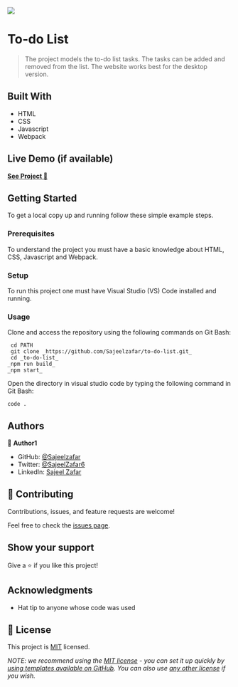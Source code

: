 ![](https://img.shields.io/badge/Microverse-blueviolet)

# To-do List

> The project models the to-do list tasks. The tasks can be added and removed from the list. The website works best for the desktop version.

## Built With

- HTML
- CSS
- Javascript
- Webpack
  
## Live Demo (if available)

[**See Project 🚀**](https://sajeelzafar.github.io/to-do-list/dist/)

## Getting Started

To get a local copy up and running follow these simple example steps.

### Prerequisites

To understand the project you must have a basic knowledge about HTML, CSS, Javascript and Webpack.

### Setup

To run this project one must have Visual Studio (VS) Code installed and running.

### Usage

Clone and access the repository using the following commands on Git Bash:

  ```
   cd PATH 
   git clone _https://github.com/Sajeelzafar/to-do-list.git_
   cd _to-do-list_
  _npm run build_
  _npm start_ 
  ```

Open the directory in visual studio code by typing the following command in Git Bash:

 ```
 code .
  ```

## Authors

👤 **Author1**

- GitHub: [@Sajeelzafar](https://github.com/Sajeelzafar)
- Twitter: [@SajeelZafar6](https://twitter.com/SajeelZafar6)
- LinkedIn: [Sajeel Zafar](https://www.linkedin.com/in/sajeelzafar/)

## 🤝 Contributing

Contributions, issues, and feature requests are welcome!

Feel free to check the [issues page](../../issues/).

## Show your support

Give a ⭐️ if you like this project!

## Acknowledgments

- Hat tip to anyone whose code was used

## 📝 License

This project is [MIT](./LICENSE) licensed.

_NOTE: we recommend using the [MIT license](https://choosealicense.com/licenses/mit/) - you can set it up quickly by [using templates available on GitHub](https://docs.github.com/en/communities/setting-up-your-project-for-healthy-contributions/adding-a-license-to-a-repository). You can also use [any other license](https://choosealicense.com/licenses/) if you wish._
